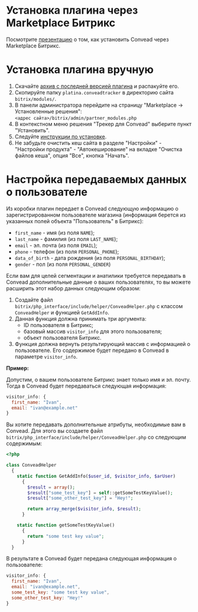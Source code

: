 Установка плагина через Marketplace Битрикс
===========================================

Посмотрите [презентацию](https://docs.google.com/a/convead.com/presentation/d/1jLIN1OkTSb0_X4QLUhtG8CLSSd3ZvSwtTuQVGpEaBXs/embed?start=false&loop=false&delayms=3000#slide=id.p) о том, как установить Convead через Marketplace Битрикс.

Установка плагина вручную
=========================

1. Скачайте [архив с последней версией плагина](https://github.com/Convead/bitrix_convead/archive/master.zip) и распакуйте его.
2. Скопируйте папку `platina.conveadtracker` в директорию сайта `bitrix/modules/`.
3. В панели администратора перейдите на страницу "Marketplace -> Установленные решения":  
   `<адрес сайта>/bitrix/admin/partner_modules.php`
4. В контекстном меню решения "Трекер для Convead" выберите пункт "Установить".
5. Следуйте [инструкции по установке](https://docs.google.com/a/convead.com/presentation/d/1jLIN1OkTSb0_X4QLUhtG8CLSSd3ZvSwtTuQVGpEaBXs/embed?start=false&loop=false&delayms=3000#slide=id.p).
6. Не забудьте очистить кеш сайта в разделе "Настройки" - "Настройки продукта" - "Автокеширование" на вкладке "Очистка файлов кеша", опция "Все", кнопка "Начать".

Настройка передаваемых данных о пользователе
============================================

Из коробки плагин передает в Convead следующую информацию о зарегистрированном пользователе магазина (информация берется из указанных полей объекта "Пользователь" в Битрикс):

* `first_name` - имя (из поля `NAME`);
* `last_name` - фамилия (из поля `LAST_NAME`);
* `email` - эл. почта (из поля `EMAIL`);
* `phone` - телефон (из поля `PERSONAL_PHONE`);
* `data_of_birth` - дата рождения (из поля `PERSONAL_BIRTHDAY`);
* `gender` - пол (из поля `PERSONAL_GENDER`) 

Если вам для целей сегментации и анатилики требуется передавать в Convead дополнительные данные о ваших пользователях, то вы можете расширить этот набор данных следующим образом:

1. Создайте файл `bitrix/php_interface/include/helper/ConveadHelper.php` с классом `ConveadHelper` и функцией `GetAddInfo`.
2. Данная функция должна принимать три аргумента:  
   - ID пользователя в Битрикс;  
   - базовый массив `visitor_info` для этого пользователя;  
   - объект пользователя Битрикс.
3. Функция должна вернуть результирующий массив с информацией о пользователе. Его содержимое будет передано в Convead в параметре `visitor_info`.

**Пример:**

Допустим, о вашем пользователе Битрикс знает только имя и эл. почту. Тогда в Convead будет передаваться следующая информация:

```javascript
visitor_info: {
  first_name: "Ivan",
  email: "ivan@example.net"
}
```

Вы хотите передавать дополнительные атрибуты, необходимые вам в Convead. Для этого вы создаете файл `bitrix/php_interface/include/helper/ConveadHelper.php` со следующим содержимым:

```php
<?php

class ConveadHelper
  {
    static function GetAddInfo($user_id, $visitor_info, $arUser)
      {
        $result = array();
        $result["some_test_key"] = self::getSomeTestKeyValue();
        $result["some_other_test_key"] = "Hey!";

        return array_merge($visitor_info, $result);
      }

    static function getSomeTestKeyValue()
      {
        return "some test key value";
      }
  }
```

В результате в Convead будет передана следующая информация о пользователе:

```javascript
visitor_info: {
  first_name: "Ivan",
  email: "ivan@example.net",
  some_test_key: "some test key value",
  some_other_test_key: "Hey!"
}
```
